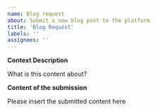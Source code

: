 ```yaml
---
name: Blog request
about: Submit a new blog post to the platform
title: 'Blog Request'
labels: ''
assignees: ''
---
```


**Context Description**

What is this content about?

**Content of the submission**

Please insert the submitted content here
